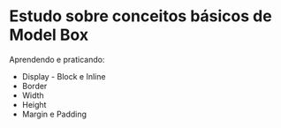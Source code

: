 # Estudo sobre conceitos básicos de Model Box

Aprendendo e praticando:
- Display - Block e Inline
- Border
- Width
- Height
- Margin e Padding
